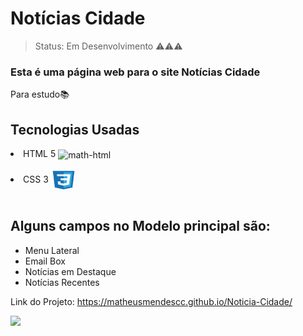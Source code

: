 <h1>Notícias Cidade</h1> 

> Status: Em Desenvolvimento ⚠⚠⚠

<h3>Esta é uma página web para o site Notícias Cidade</h3>
Para estudo📚

<h2>Tecnologias Usadas</h2>
<li>HTML 5 <img align="center" alt="math-html" height="25" width="35" src="https://cdn.jsdelivr.net/gh/devicons/devicon/icons/html5/html5-original.svg"></li>
<br>
<li>CSS 3 <img align="center" alt="math-css" height="30" width="40" src="https://raw.githubusercontent.com/devicons/devicon/master/icons/css3/css3-original.svg"></li>
<br>

<h2>Alguns campos no Modelo principal são:</h2>
<ul>
  <li>Menu Lateral</li>
  <li>Email Box</li>
  <li>Notícias em Destaque</li>
  <li>Notícias Recentes</li>
</ul>

Link do Projeto: https://matheusmendescc.github.io/Noticia-Cidade/

<!--Organizar README fazendo listas por abas(Home, Brasil, Podscast...)-->

<img src="https://user-images.githubusercontent.com/84646971/152890146-0c3504a6-2ed6-4402-9c44-702a928c916a.png">
